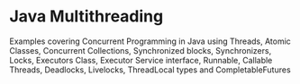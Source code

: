 # Java Multithreading
Examples covering Concurrent Programming in Java using Threads, Atomic Classes, Concurrent Collections, Synchronized blocks, Synchronizers, Locks, Executors Class, Executor Service interface, Runnable, Callable Threads, Deadlocks, Livelocks, ThreadLocal types and CompletableFutures
